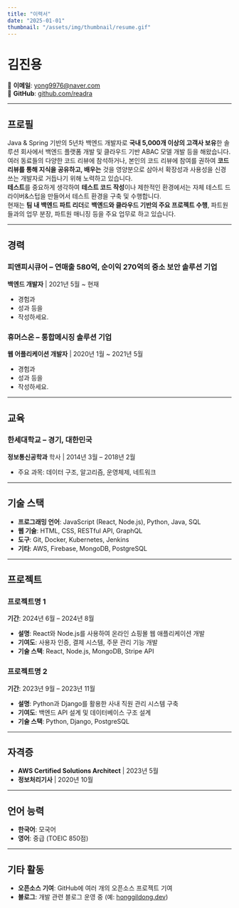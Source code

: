 ```yaml
---
title: "이력서"
date: "2025-01-01"
thumbnail: "/assets/img/thumbnail/resume.gif"
---
```


# 김진용

📧 **이메일**: yong9976@naver.com    
🎨 **GitHub**: [github.com/readra](https://github.com/readra)

---

## **프로필**

Java & Spring 기반의 5년차 백엔드 개발자로 **국내 5,000개 이상의 고객사 보유**한 솔루션 회사에서 백엔드 플랫폼 개발 및 클라우드 기반 ABAC 모델 개발 등을 해왔습니다.  
여러 동료들의 다양한 코드 리뷰에 참석하거나, 본인의 코드 리뷰에 참여를 권하여 **코드 리뷰를 통해 지식을 공유하고, 배우는** 것을 영양분으로 삼아서 확장성과 사용성을 신경 쓰는 개발자로 거듭나기 위해 노력하고 있습니다.  
**테스트**를 중요하게 생각하여 **테스트 코드 작성**이나 제한적인 환경에서는 자체 테스트 드라이버&스텁을 만들어서 테스트 환경을 구축 및 수행합니다.  
현재는 **팀 내 백엔드 파트 리더**로 **백엔드와 클라우드 기반의 주요 프로젝트 수행**, 파트원들과의 업무 분장, 파트원 매니징 등을 주요 업무로 하고 있습니다.

---

## **경력**

### **피앤피시큐어** – 연매출 580억, 순이익 270억의 중소 보안 솔루션 기업
**백엔드 개발자** | 2021년 5월 ~ 현재
- 경험과
- 성과 등을
- 작성하세요.

### **휴머스온** – 통합메시징 솔루션 기업
**웹 어플리케이션 개발자** | 2020년 1월 ~ 2021년 5월
- 경험과
- 성과 등을
- 작성하세요.

---

## **교육**

### **한세대학교** – 경기, 대한민국
**정보통신공학과** 학사 | 2014년 3월 – 2018년 2월
- 주요 과목: 데이터 구조, 알고리즘, 운영체제, 네트워크

---

## **기술 스택**

- **프로그래밍 언어**: JavaScript (React, Node.js), Python, Java, SQL
- **웹 기술**: HTML, CSS, RESTful API, GraphQL
- **도구**: Git, Docker, Kubernetes, Jenkins
- **기타**: AWS, Firebase, MongoDB, PostgreSQL

---

## **프로젝트**

### **프로젝트명 1**
**기간**: 2024년 6월 – 2024년 8월
- **설명**: React와 Node.js를 사용하여 온라인 쇼핑몰 웹 애플리케이션 개발
- **기여도**: 사용자 인증, 결제 시스템, 주문 관리 기능 개발
- **기술 스택**: React, Node.js, MongoDB, Stripe API

### **프로젝트명 2**
**기간**: 2023년 9월 – 2023년 11월
- **설명**: Python과 Django를 활용한 사내 직원 관리 시스템 구축
- **기여도**: 백엔드 API 설계 및 데이터베이스 구조 설계
- **기술 스택**: Python, Django, PostgreSQL

---

## **자격증**

- **AWS Certified Solutions Architect** | 2023년 5월
- **정보처리기사** | 2020년 10월

---

## **언어 능력**

- **한국어**: 모국어
- **영어**: 중급 (TOEIC 850점)

---

## **기타 활동**

- **오픈소스 기여**: GitHub에 여러 개의 오픈소스 프로젝트 기여
- **블로그**: 개발 관련 블로그 운영 중 (예: [honggildong.dev](https://honggildong.dev))

